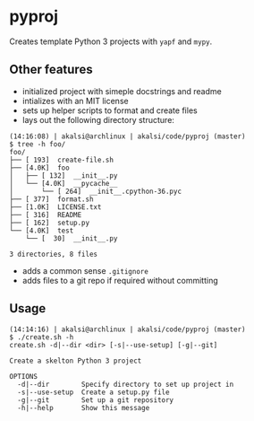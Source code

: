 # pyproj

Creates template Python 3 projects with `yapf` and `mypy`.

## Other features
 * initialized project with simeple docstrings and readme
 * intializes with an MIT license
 * sets up helper scripts to format and create files
 * lays out the following directory structure:
```
(14:16:08) | akalsi@archlinux | akalsi/code/pyproj (master)
$ tree -h foo/
foo/
├── [ 193]  create-file.sh
├── [4.0K]  foo
│   ├── [ 132]  __init__.py
│   └── [4.0K]  __pycache__
│       └── [ 264]  __init__.cpython-36.pyc
├── [ 377]  format.sh
├── [1.0K]  LICENSE.txt
├── [ 316]  README
├── [ 162]  setup.py
└── [4.0K]  test
    └── [  30]  __init__.py

3 directories, 8 files
```
 * adds a common sense `.gitignore`
 * adds files to a git repo if required without committing

## Usage
```
(14:14:16) | akalsi@archlinux | akalsi/code/pyproj (master)
$ ./create.sh -h
create.sh -d|--dir <dir> [-s|--use-setup] [-g|--git]

Create a skelton Python 3 project

OPTIONS
  -d|--dir        Specify directory to set up project in
  -s|--use-setup  Create a setup.py file
  -g|--git        Set up a git repository
  -h|--help       Show this message
```
